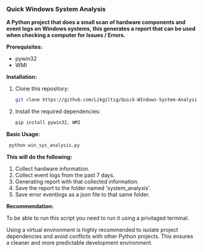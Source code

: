 ### **Quick Windows System Analysis**

**A Python project that does a small scan of hardware components and event logs on Windows systems, this generates a report that can be used when checking a computer for Issues / Errors.**

**Prerequisites:**
* pywin32
* WMI


**Installation:**
1. Clone this repository:
   ```bash
   git clone https://github.com/Likgiltig/Quick-WIndows-System-Analysis.git
   ```
2. Install the required dependencies:
   ```bash
   pip install pywin32, WMI
   ```
   
**Basic Usage:**
   ```bash
    python win_sys_analysis.py
   ```

**This will do the following:**
1. Collect hardware information.
2. Collect event logs from the past 7 days.
3. Generating report with that collected information.
4. Save the report to the folder named 'system_analysis'.
5. Save error eventlogs as a json file to that same folder.


**Recommendation:**

To be able to run this script you need to run it using a privilaged terminal.

Using a virtual environment is highly recommended to isolate project dependencies and avoid conflicts with other Python projects. This ensures a cleaner and more predictable development environment.
